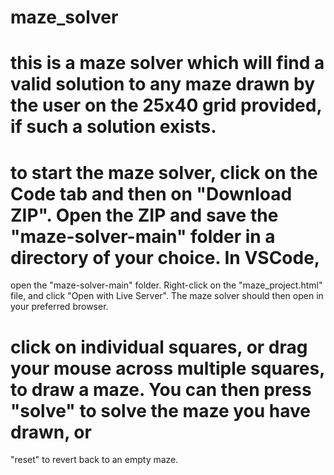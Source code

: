 # maze_solver

# this is a maze solver which will find a valid solution to any maze drawn by the user on the 25x40 grid provided, if such a solution exists.

# to start the maze solver, click on the Code tab and then on "Download ZIP". Open the ZIP and save the "maze-solver-main" folder in a directory of your choice. In VSCode,
open the "maze-solver-main" folder. Right-click on the "maze_project.html" file, and click "Open with Live Server". The maze solver should then open in your preferred
browser. 

# click on individual squares, or drag your mouse across multiple squares, to draw a maze. You can then press "solve" to solve the maze you have drawn, or
"reset" to revert back to an empty maze.
